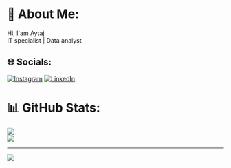 # 💫 About Me:
Hi, I'am Aytaj <br>IT specialist | Data analyst


## 🌐 Socials:
[![Instagram](https://img.shields.io/badge/Instagram-%23E4405F.svg?logo=Instagram&logoColor=white)](https://instagram.com/https://instagram.com/aitaj.m.fa?igshid=MzNlNGNkZWQ4Mg==) [![LinkedIn](https://img.shields.io/badge/LinkedIn-%230077B5.svg?logo=linkedin&logoColor=white)](https://linkedin.com/in/https://www.linkedin.com/in/aytaj-mammadova-6a1a54196) 
# 📊 GitHub Stats:
![](https://github-readme-stats.vercel.app/api?username=aytaj-m&theme=dark&hide_border=false&include_all_commits=false&count_private=false)<br/>
![](https://github-readme-streak-stats.herokuapp.com/?user=aytaj-m&theme=dark&hide_border=false)<br/>

---
[![](https://visitcount.itsvg.in/api?id=aytaj-m&icon=0&color=0)](https://visitcount.itsvg.in)

<!-- Proudly created with GPRM ( https://gprm.itsvg.in ) -->
